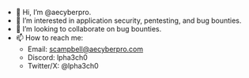 - 👋 Hi, I’m @aecyberpro.
- 👀 I’m interested in application security, pentesting, and bug bounties.
- 💞️ I’m looking to collaborate on bug bounties.
- 📫 How to reach me:
  - Email: scampbell@aecyberpro.com
  - Discord: lpha3ch0
  - Twitter/X: @lpha3ch0

<!---
aecyberpro/aecyberpro is a ✨ special ✨ repository because its `README.md` (this file) appears on your GitHub profile.
You can click the Preview link to take a look at your changes.
--->
